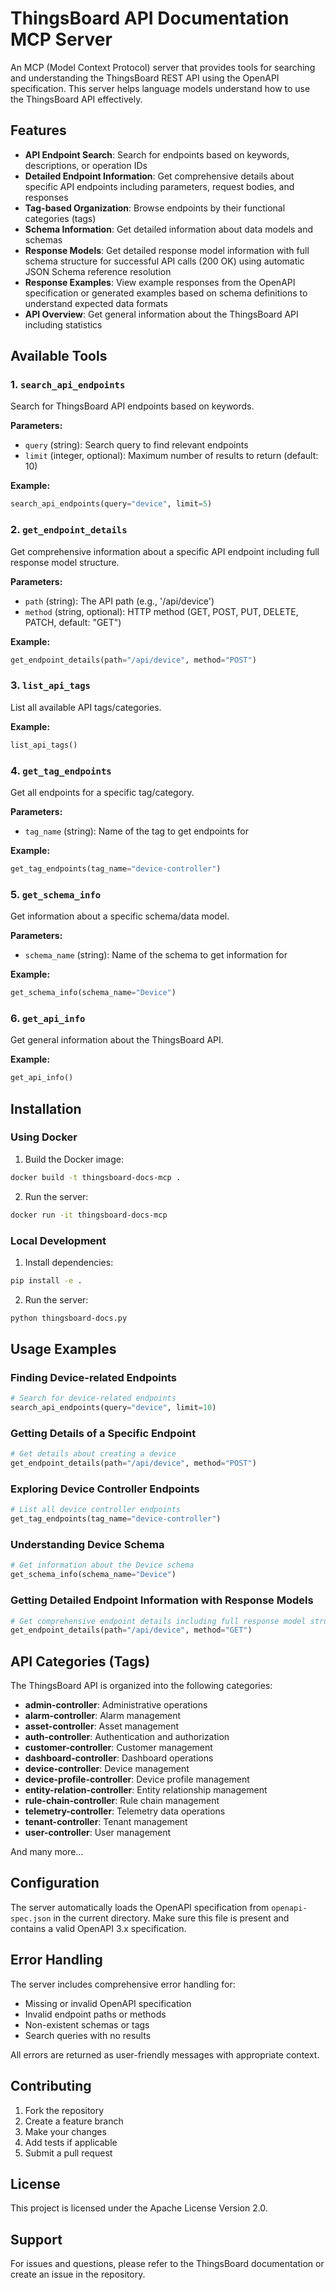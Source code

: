 # ThingsBoard API Documentation MCP Server

An MCP (Model Context Protocol) server that provides tools for searching and understanding the ThingsBoard REST API using the OpenAPI specification. This server helps language models understand how to use the ThingsBoard API effectively.

## Features

- **API Endpoint Search**: Search for endpoints based on keywords, descriptions, or operation IDs
- **Detailed Endpoint Information**: Get comprehensive details about specific API endpoints including parameters, request bodies, and responses
- **Tag-based Organization**: Browse endpoints by their functional categories (tags)
- **Schema Information**: Get detailed information about data models and schemas
- **Response Models**: Get detailed response model information with full schema structure for successful API calls (200 OK) using automatic JSON Schema reference resolution
- **Response Examples**: View example responses from the OpenAPI specification or generated examples based on schema definitions to understand expected data formats
- **API Overview**: Get general information about the ThingsBoard API including statistics

## Available Tools

### 1. `search_api_endpoints`
Search for ThingsBoard API endpoints based on keywords.

**Parameters:**
- `query` (string): Search query to find relevant endpoints
- `limit` (integer, optional): Maximum number of results to return (default: 10)

**Example:**
```python
search_api_endpoints(query="device", limit=5)
```

### 2. `get_endpoint_details`
Get comprehensive information about a specific API endpoint including full response model structure.

**Parameters:**
- `path` (string): The API path (e.g., '/api/device')
- `method` (string, optional): HTTP method (GET, POST, PUT, DELETE, PATCH, default: "GET")

**Example:**
```python
get_endpoint_details(path="/api/device", method="POST")
```

### 3. `list_api_tags`
List all available API tags/categories.

**Example:**
```python
list_api_tags()
```

### 4. `get_tag_endpoints`
Get all endpoints for a specific tag/category.

**Parameters:**
- `tag_name` (string): Name of the tag to get endpoints for

**Example:**
```python
get_tag_endpoints(tag_name="device-controller")
```

### 5. `get_schema_info`
Get information about a specific schema/data model.

**Parameters:**
- `schema_name` (string): Name of the schema to get information for

**Example:**
```python
get_schema_info(schema_name="Device")
```

### 6. `get_api_info`
Get general information about the ThingsBoard API.

**Example:**
```python
get_api_info()
```

## Installation

### Using Docker

1. Build the Docker image:
```bash
docker build -t thingsboard-docs-mcp .
```

2. Run the server:
```bash
docker run -it thingsboard-docs-mcp
```

### Local Development

1. Install dependencies:
```bash
pip install -e .
```

2. Run the server:
```bash
python thingsboard-docs.py
```

## Usage Examples

### Finding Device-related Endpoints
```python
# Search for device-related endpoints
search_api_endpoints(query="device", limit=10)
```

### Getting Details of a Specific Endpoint
```python
# Get details about creating a device
get_endpoint_details(path="/api/device", method="POST")
```

### Exploring Device Controller Endpoints
```python
# List all device controller endpoints
get_tag_endpoints(tag_name="device-controller")
```

### Understanding Device Schema
```python
# Get information about the Device schema
get_schema_info(schema_name="Device")
```

### Getting Detailed Endpoint Information with Response Models
```python
# Get comprehensive endpoint details including full response model structure
get_endpoint_details(path="/api/device", method="GET")
```

## API Categories (Tags)

The ThingsBoard API is organized into the following categories:

- **admin-controller**: Administrative operations
- **alarm-controller**: Alarm management
- **asset-controller**: Asset management
- **auth-controller**: Authentication and authorization
- **customer-controller**: Customer management
- **dashboard-controller**: Dashboard operations
- **device-controller**: Device management
- **device-profile-controller**: Device profile management
- **entity-relation-controller**: Entity relationship management
- **rule-chain-controller**: Rule chain management
- **telemetry-controller**: Telemetry data operations
- **tenant-controller**: Tenant management
- **user-controller**: User management

And many more...

## Configuration

The server automatically loads the OpenAPI specification from `openapi-spec.json` in the current directory. Make sure this file is present and contains a valid OpenAPI 3.x specification.

## Error Handling

The server includes comprehensive error handling for:
- Missing or invalid OpenAPI specification
- Invalid endpoint paths or methods
- Non-existent schemas or tags
- Search queries with no results

All errors are returned as user-friendly messages with appropriate context.

## Contributing

1. Fork the repository
2. Create a feature branch
3. Make your changes
4. Add tests if applicable
5. Submit a pull request

## License

This project is licensed under the Apache License Version 2.0.

## Support

For issues and questions, please refer to the ThingsBoard documentation or create an issue in the repository.
